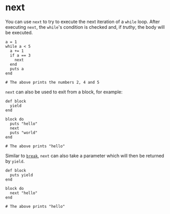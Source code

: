 # next

You can use `next` to try to execute the next iteration of a `while` loop. After executing `next`, the `while`'s condition is checked and, if *truthy*, the body will be executed.

```crystal
a = 1
while a < 5
  a += 1
  if a == 3
    next
  end
  puts a
end

# The above prints the numbers 2, 4 and 5
```

`next` can also be used to exit from a block, for example:

```crystal
def block
  yield
end

block do
  puts "hello"
  next
  puts "world"
end

# The above prints "hello"
```

Similar to [`break`](break.md), `next` can also take a parameter which will then be returned by `yield`.

```crystal
def block
  puts yield
end

block do
  next "hello"
end

# The above prints "hello"
```
